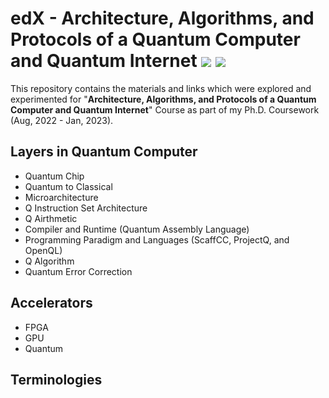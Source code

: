 # edX - Architecture, Algorithms, and Protocols of a Quantum Computer and Quantum Internet ![](https://img.shields.io/badge/madeby-Ramaguru-blue.svg) ![](https://img.shields.io/badge/Ph.D%20Coursework-In_Progress-orange)

This repository contains the materials and links which were explored and experimented for "**Architecture, Algorithms, and Protocols of a Quantum Computer and Quantum Internet**" Course as part of my Ph.D. Coursework (Aug, 2022 - Jan, 2023). 

## Layers in Quantum Computer

- Quantum Chip
- Quantum to Classical
- Microarchitecture
- Q Instruction Set Architecture
- Q Airthmetic 
- Compiler and Runtime (Quantum Assembly Language)
- Programming Paradigm and Languages (ScaffCC, ProjectQ, and OpenQL)
- Q Algorithm
- Quantum Error Correction

## Accelerators

- FPGA
- GPU
- Quantum

## Terminologies
